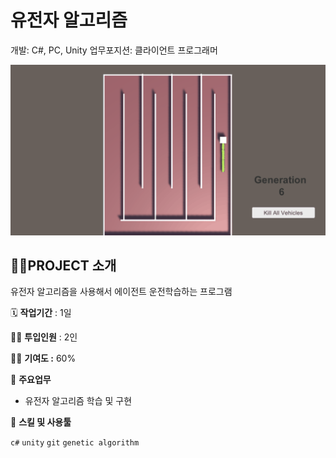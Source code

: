 # 유전자 알고리즘

개발: C#, PC, Unity
업무포지션: 클라이언트 프로그래머

![Animation.gif](Animation.gif)

## 👩‍🏫PROJECT 소개

유전자 알고리즘을 사용해서 에이전트 운전학습하는 프로그램

🗓️ **작업기간** : 1일

👨‍💻 **투입인원** : 2인

🙋‍♀️ **기여도 :** 60% 

📒 **주요업무** 

- 유전자 알고리즘 학습 및 구현

🌱 **스킬 및 사용툴**

 `c#` `unity` `git`  `genetic algorithm`